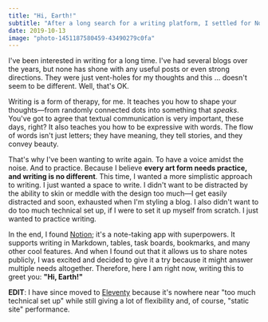 ```yaml
---
title: "Hi, Earth!"
subtitle: "After a long search for a writing platform, I settled for Notion."
date: 2019-10-13
image: "photo-1451187580459-43490279c0fa"
---
```


I've been interested in writing for a long time. I've had several blogs over the years, but none has shone with any useful posts or even strong directions. They were just vent-holes for my thoughts and this ... doesn't seem to be different. Well, that's OK.

Writing is a form of therapy, for me. It teaches you how to shape your thoughts—from randomly connected dots into something that *speaks*. You've got to agree that textual communication is very important, these days, right? It also teaches you how to be expressive with words. The flow of words isn't just letters; they have meaning, they tell stories, and they convey beauty.

That's why I've been wanting to write again. To have a voice amidst the noise. And to practice. Because I believe **every art form needs practice, and writing is no different**. This time, I wanted a more simplistic approach to writing. I just wanted a space to write. I didn't want to be distracted by the ability to skin or meddle with the design too much—I get easily distracted and soon, exhausted when I'm styling a blog. I also didn't want to do too much technical set up, if I were to set it up myself from scratch. I just wanted to practice writing.

In the end, I found [Notion](https://www.notion.so/?r=a151c76084b5441da81f7cd01096149a); it's a note-taking app with superpowers. It supports writing in Markdown, tables, task boards, bookmarks, and many other cool features. And when I found out that it allows us to share notes publicly, I was excited and decided to give it a try because it might answer multiple needs altogether. Therefore, here I am right now, writing this to greet you: **"Hi, Earth!"**

**EDIT**: I have since moved to [Eleventy](https://www.11ty.dev/) because it's nowhere near "too much technical set up" while still giving a lot of flexibility and, of course, "static site" performance.
